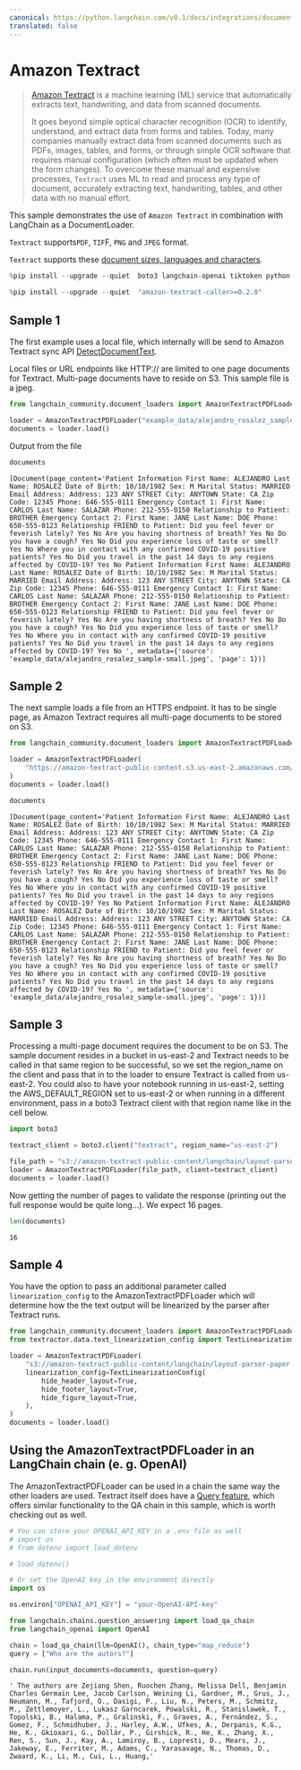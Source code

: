 ```yaml
---
canonical: https://python.langchain.com/v0.1/docs/integrations/document_loaders/amazon_textract
translated: false
---
```


# Amazon Textract

>[Amazon Textract](https://docs.aws.amazon.com/managedservices/latest/userguide/textract.html) is a machine learning (ML) service that automatically extracts text, handwriting, and data from scanned documents.
>
>It goes beyond simple optical character recognition (OCR) to identify, understand, and extract data from forms and tables. Today, many companies manually extract data from scanned documents such as PDFs, images, tables, and forms, or through simple OCR software that requires manual configuration (which often must be updated when the form changes). To overcome these manual and expensive processes, `Textract` uses ML to read and process any type of document, accurately extracting text, handwriting, tables, and other data with no manual effort.

This sample demonstrates the use of `Amazon Textract` in combination with LangChain as a DocumentLoader.

`Textract` supports`PDF`, `TIF`F, `PNG` and `JPEG` format.

`Textract` supports these [document sizes, languages and characters](https://docs.aws.amazon.com/textract/latest/dg/limits-document.html).

```python
%pip install --upgrade --quiet  boto3 langchain-openai tiktoken python-dotenv
```

```python
%pip install --upgrade --quiet  "amazon-textract-caller>=0.2.0"
```

## Sample 1

The first example uses a local file, which internally will be send to Amazon Textract sync API [DetectDocumentText](https://docs.aws.amazon.com/textract/latest/dg/API_DetectDocumentText.html).

Local files or URL endpoints like HTTP:// are limited to one page documents for Textract.
Multi-page documents have to reside on S3. This sample file is a jpeg.

```python
from langchain_community.document_loaders import AmazonTextractPDFLoader

loader = AmazonTextractPDFLoader("example_data/alejandro_rosalez_sample-small.jpeg")
documents = loader.load()
```

Output from the file

```python
documents
```

```output
[Document(page_content='Patient Information First Name: ALEJANDRO Last Name: ROSALEZ Date of Birth: 10/10/1982 Sex: M Marital Status: MARRIED Email Address: Address: 123 ANY STREET City: ANYTOWN State: CA Zip Code: 12345 Phone: 646-555-0111 Emergency Contact 1: First Name: CARLOS Last Name: SALAZAR Phone: 212-555-0150 Relationship to Patient: BROTHER Emergency Contact 2: First Name: JANE Last Name: DOE Phone: 650-555-0123 Relationship FRIEND to Patient: Did you feel fever or feverish lately? Yes No Are you having shortness of breath? Yes No Do you have a cough? Yes No Did you experience loss of taste or smell? Yes No Where you in contact with any confirmed COVID-19 positive patients? Yes No Did you travel in the past 14 days to any regions affected by COVID-19? Yes No Patient Information First Name: ALEJANDRO Last Name: ROSALEZ Date of Birth: 10/10/1982 Sex: M Marital Status: MARRIED Email Address: Address: 123 ANY STREET City: ANYTOWN State: CA Zip Code: 12345 Phone: 646-555-0111 Emergency Contact 1: First Name: CARLOS Last Name: SALAZAR Phone: 212-555-0150 Relationship to Patient: BROTHER Emergency Contact 2: First Name: JANE Last Name: DOE Phone: 650-555-0123 Relationship FRIEND to Patient: Did you feel fever or feverish lately? Yes No Are you having shortness of breath? Yes No Do you have a cough? Yes No Did you experience loss of taste or smell? Yes No Where you in contact with any confirmed COVID-19 positive patients? Yes No Did you travel in the past 14 days to any regions affected by COVID-19? Yes No ', metadata={'source': 'example_data/alejandro_rosalez_sample-small.jpeg', 'page': 1})]
```

## Sample 2

The next sample loads a file from an HTTPS endpoint.
It has to be single page, as Amazon Textract requires all multi-page documents to be stored on S3.

```python
from langchain_community.document_loaders import AmazonTextractPDFLoader

loader = AmazonTextractPDFLoader(
    "https://amazon-textract-public-content.s3.us-east-2.amazonaws.com/langchain/alejandro_rosalez_sample_1.jpg"
)
documents = loader.load()
```

```python
documents
```

```output
[Document(page_content='Patient Information First Name: ALEJANDRO Last Name: ROSALEZ Date of Birth: 10/10/1982 Sex: M Marital Status: MARRIED Email Address: Address: 123 ANY STREET City: ANYTOWN State: CA Zip Code: 12345 Phone: 646-555-0111 Emergency Contact 1: First Name: CARLOS Last Name: SALAZAR Phone: 212-555-0150 Relationship to Patient: BROTHER Emergency Contact 2: First Name: JANE Last Name: DOE Phone: 650-555-0123 Relationship FRIEND to Patient: Did you feel fever or feverish lately? Yes No Are you having shortness of breath? Yes No Do you have a cough? Yes No Did you experience loss of taste or smell? Yes No Where you in contact with any confirmed COVID-19 positive patients? Yes No Did you travel in the past 14 days to any regions affected by COVID-19? Yes No Patient Information First Name: ALEJANDRO Last Name: ROSALEZ Date of Birth: 10/10/1982 Sex: M Marital Status: MARRIED Email Address: Address: 123 ANY STREET City: ANYTOWN State: CA Zip Code: 12345 Phone: 646-555-0111 Emergency Contact 1: First Name: CARLOS Last Name: SALAZAR Phone: 212-555-0150 Relationship to Patient: BROTHER Emergency Contact 2: First Name: JANE Last Name: DOE Phone: 650-555-0123 Relationship FRIEND to Patient: Did you feel fever or feverish lately? Yes No Are you having shortness of breath? Yes No Do you have a cough? Yes No Did you experience loss of taste or smell? Yes No Where you in contact with any confirmed COVID-19 positive patients? Yes No Did you travel in the past 14 days to any regions affected by COVID-19? Yes No ', metadata={'source': 'example_data/alejandro_rosalez_sample-small.jpeg', 'page': 1})]
```

## Sample 3

Processing a multi-page document requires the document to be on S3. The sample document resides in a bucket in us-east-2 and Textract needs to be called in that same region to be successful, so we set the region_name on the client and pass that in to the loader to ensure Textract is called from us-east-2. You could also to have your notebook running in us-east-2, setting the AWS_DEFAULT_REGION set to us-east-2 or when running in a different environment, pass in a boto3 Textract client with that region name like in the cell below.

```python
import boto3

textract_client = boto3.client("textract", region_name="us-east-2")

file_path = "s3://amazon-textract-public-content/langchain/layout-parser-paper.pdf"
loader = AmazonTextractPDFLoader(file_path, client=textract_client)
documents = loader.load()
```

Now getting the number of pages to validate the response (printing out the full response would be quite long...). We expect 16 pages.

```python
len(documents)
```

```output
16
```

## Sample 4

You have the option to pass an additional parameter called `linearization_config` to the AmazonTextractPDFLoader which will determine how the the text output will be linearized by the parser after Textract runs.

```python
from langchain_community.document_loaders import AmazonTextractPDFLoader
from textractor.data.text_linearization_config import TextLinearizationConfig

loader = AmazonTextractPDFLoader(
    "s3://amazon-textract-public-content/langchain/layout-parser-paper.pdf",
    linearization_config=TextLinearizationConfig(
        hide_header_layout=True,
        hide_footer_layout=True,
        hide_figure_layout=True,
    ),
)
documents = loader.load()
```

## Using the AmazonTextractPDFLoader in an LangChain chain (e. g. OpenAI)

The AmazonTextractPDFLoader can be used in a chain the same way the other loaders are used.
Textract itself does have a [Query feature](https://docs.aws.amazon.com/textract/latest/dg/API_Query.html), which offers similar functionality to the QA chain in this sample, which is worth checking out as well.

```python
# You can store your OPENAI_API_KEY in a .env file as well
# import os
# from dotenv import load_dotenv

# load_dotenv()
```

```python
# Or set the OpenAI key in the environment directly
import os

os.environ["OPENAI_API_KEY"] = "your-OpenAI-API-key"
```

```python
from langchain.chains.question_answering import load_qa_chain
from langchain_openai import OpenAI

chain = load_qa_chain(llm=OpenAI(), chain_type="map_reduce")
query = ["Who are the autors?"]

chain.run(input_documents=documents, question=query)
```

```output
' The authors are Zejiang Shen, Ruochen Zhang, Melissa Dell, Benjamin Charles Germain Lee, Jacob Carlson, Weining Li, Gardner, M., Grus, J., Neumann, M., Tafjord, O., Dasigi, P., Liu, N., Peters, M., Schmitz, M., Zettlemoyer, L., Lukasz Garncarek, Powalski, R., Stanislawek, T., Topolski, B., Halama, P., Gralinski, F., Graves, A., Fernández, S., Gomez, F., Schmidhuber, J., Harley, A.W., Ufkes, A., Derpanis, K.G., He, K., Gkioxari, G., Dollár, P., Girshick, R., He, K., Zhang, X., Ren, S., Sun, J., Kay, A., Lamiroy, B., Lopresti, D., Mears, J., Jakeway, E., Ferriter, M., Adams, C., Yarasavage, N., Thomas, D., Zwaard, K., Li, M., Cui, L., Huang,'
```